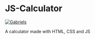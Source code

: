 # JS-Calculator

[![Gabriels](https://img.shields.io/badge/Gabriel-Silva-blue.svg?longCache=true&style=for-the-badge)](https://gabriel.com.br)

A calculator made with HTML, CSS and JS